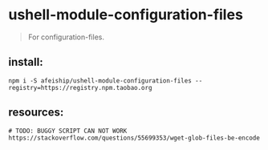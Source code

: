 # ushell-module-configuration-files
> For configuration-files.

## install:
```shell
npm i -S afeiship/ushell-module-configuration-files --registry=https://registry.npm.taobao.org
```

## resources:
~~~
# TODO: BUGGY SCRIPT CAN NOT WORK
https://stackoverflow.com/questions/55699353/wget-glob-files-be-encode
~~~